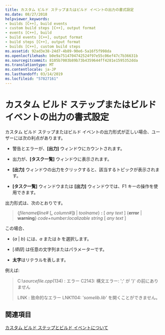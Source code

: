 ```yaml
---
title: カスタム ビルド ステップまたはビルド イベントの出力の書式設定
ms.date: 08/27/2018
helpviewer_keywords:
- builds [C++], build events
- custom build steps [C++], output format
- events [C++], build
- build events [C++], output format
- build steps [C++], output format
- builds [C++], custom build steps
ms.assetid: 92ad3e38-24d7-4b89-90e6-5a16f5f998da
ms.openlocfilehash: b0e9a7514704742524f97e55c06ef47c7b36631b
ms.sourcegitcommit: 8105b7003b89b73b4359644ff4281e1595352dda
ms.translationtype: MT
ms.contentlocale: ja-JP
ms.lasthandoff: 03/14/2019
ms.locfileid: "57827161"
---
```

# <a name="formatting-the-output-of-a-custom-build-step-or-build-event"></a>カスタム ビルド ステップまたはビルド イベントの出力の書式設定

カスタム ビルド ステップまたはビルド イベントの出力形式が正しい場合、ユーザーには次の利点があります。

- 警告とエラーが、**[出力]** ウィンドウにカウントされます。

- 出力が、**[タスク一覧]** ウィンドウに表示されます。

- **[出力]** ウィンドウの出力をクリックすると、該当するトピックが表示されます。

- **[タスク一覧]** ウィンドウまたは **[出力]** ウィンドウでは、F1 キーの操作を使用できます。

出力形式は、次のとおりです。

> {<em>filename</em>**(**<em>line#</em> \[**,** <em>column#</em>]**)** &#124; *toolname*} **:** \[ <em>any text</em> ] {**error** &#124; **warning**} <em>code+number</em>**:**<em>localizable string</em> \[ <em>any text</em> ]

この場合、

- {*a* &#124; *b*} には、*a* または *b* を選択します。

- \[<em>項目</em>] は任意の文字列またはパラメーターです。

- **太字**はリテラルを表します。

例えば:

> C:\\*sourcefile.cpp*(134) : エラー C2143: 構文エラー: ';' が '}' の前にありません
>
> LINK : 致命的なエラー LNK1104: '*somelib.lib*' を開くことができません。

## <a name="see-also"></a>関連項目

[カスタム ビルド ステップとビルド イベントについて](understanding-custom-build-steps-and-build-events.md)